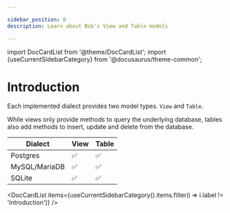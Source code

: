 ```yaml
---

sidebar_position: 0
description: Learn about Bob's View and Table models

---
```


import DocCardList from '@theme/DocCardList';
import {useCurrentSidebarCategory} from '@docusaurus/theme-common';

# Introduction

Each implemented dialect provides two model types. `View` and `Table`.

While views only provide methods to query the underlying database, tables also add methods to insert, update and delete from the database.

| Dialect       | View   | Table |
|---------------|--------|-------|
| Postgres      | ✅     | ✅    |
| MySQL/MariaDB | ✅     | ✅    |
| SQLite        | ✅     | ✅    |

<DocCardList items={useCurrentSidebarCategory().items.filter(i => i.label != 'Introduction')} />
